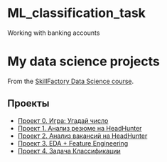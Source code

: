 # ML_classification_task
Working with banking accounts 

# My data science projects

From the [SkillFactory Data Science course](https://skillfactory.ru/data-scientist).


## Проекты


* [Проект 0. Игра: Угадай число](https://github.com/hremeus/binary_search/tree/main/project_0)
* [Проект 1. Анализ резюме на HeadHunter](https://github.com/hremeus/Data_Preprocessing/tree/main/project_1)
* [Проект 2. Анализ вакансий на HeadHunter](https://github.com/hremeus/PosgreSQL_via_psycopg2_DM/tree/master/project_2)
* [Проект 3. EDA + Feature Engineering](https://github.com/hremeus/Eda_Feature_engineering/tree/master/project_3)
* [Проект 4. Задача Классификации](https://github.com/hremeus/ML_classification_task/tree/master/project_4)
